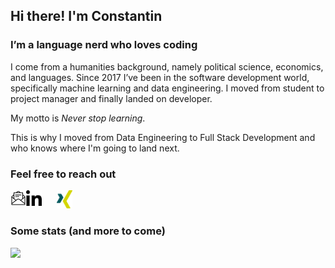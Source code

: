 ## Hi there! I'm Constantin

### I’m a language nerd who loves coding

I come from a humanities background, namely political science,
economics, and languages. Since 2017 I’ve been in the software
development world, specifically machine learning and data engineering.
I moved from student to project manager and finally landed on
developer.

My motto is *Never stop learning*.

This is why I
moved from Data Engineering to Full Stack Development and who knows where I'm going to land next.

<!--- I’m looking forward to working on your next project! --->

### Feel free to reach out

[<img align="left" alt="email" width="25px" src="assets/email.png" />](mailto:constantin@indat.tech)&nbsp;&nbsp;&nbsp;[<img align="left" alt="linkedin" width="25px" src="assets/linkedin.png" />](https://www.linkedin.com/in/constantinrigu/)&nbsp;&nbsp;&nbsp;[<img alt="xing" width="25px" src="assets/xing.png" />](https://www.xing.com/profile/Constantin_Rigu)

### Some stats (and more to come)

![](https://komarev.com/ghpvc/?username=Tinux-18&color=blue&style=plastic&label=👀)
